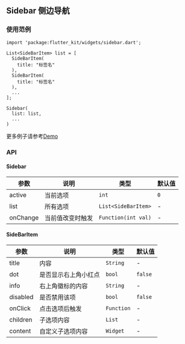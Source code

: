 ## Sidebar 侧边导航

### 使用范例

```
import 'package:flutter_kit/widgets/sidebar.dart';

List<SideBarItem> list = [
  SideBarItem(
    title: "标签名"
  ),
  SideBarItem(
    title: "标签名"
  ),
  ...
];

Sidebar(
  list: list,
  ...
)
```

更多例子请参考[Demo](../lib/routes/demoSidebar.dart)

### API

#### Sidebar

| 参数  | 说明  | 类型  | 默认值  |
| ------------ | ------------ | ------------ | ------------ |
| active | 当前选项 | `int` | `0` |
| list | 所有选项 | `List<SideBarItem>` | - |
| onChange | 当前值改变时触发 | `Function(int val)` | - |

#### SideBarItem

| 参数  | 说明  | 类型  | 默认值  |
| ------------ | ------------ | ------------ | ------------ |
| title | 内容 | `String` | - |
| dot | 是否显示右上角小红点 | `bool` | `false` |
| info | 右上角徽标的内容 | `String` | - |
| disabled | 是否禁用该项 | `bool` | `false` |
| onClick | 点击选项后触发 | `Function` | - |
| children | 子选项内容 | `List` | - |
| content | 自定义子选项内容 | `Widget` | - |
